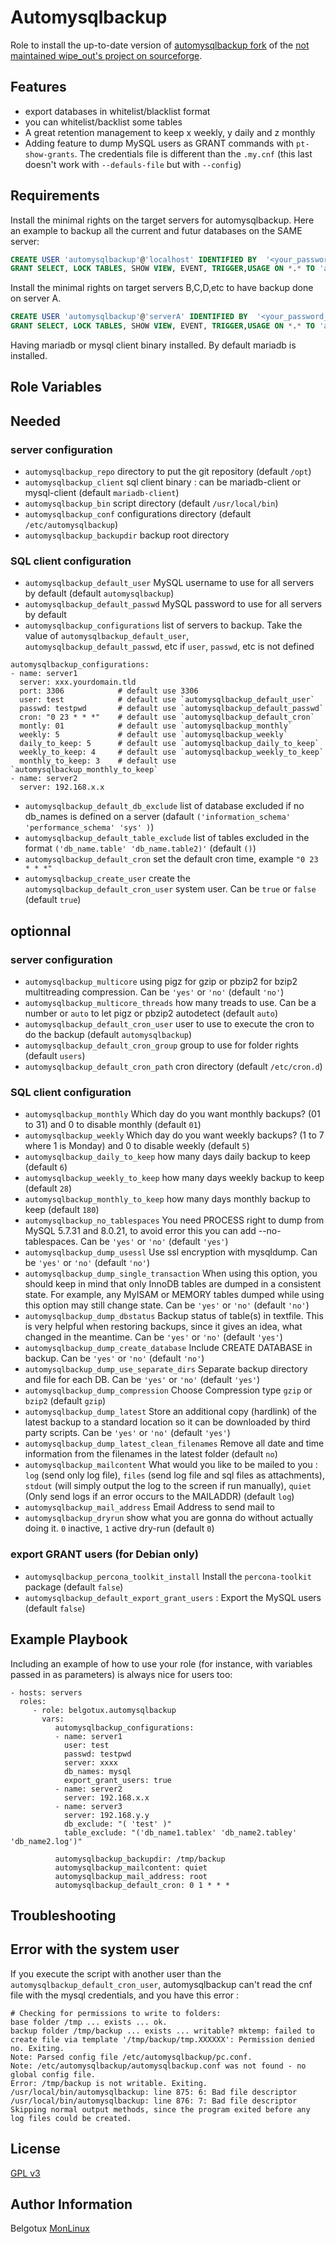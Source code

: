 Automysqlbackup
=========

Role to install the up-to-date version of [automysqlbackup fork](https://github.com/belgotux/automysqlbackup) of the [not maintained wipe_out's project on sourceforge](https://sourceforge.net/projects/automysqlbackup/).

Features
---------

- export databases in whitelist/blacklist format
- you can whitelist/backlist some tables
- A great retention management to keep x weekly, y daily and z monthly
- Adding feature to dump MySQL users as GRANT commands with `pt-show-grants`. The credentials file is different than the `.my.cnf` (this last doesn't work with `--defauls-file` but with `--config`)

Requirements
------------

Install the minimal rights on the target servers for automysqlbackup. Here an example to backup all the current and futur databases on the SAME server: 
```sql
CREATE USER 'automysqlbackup'@'localhost' IDENTIFIED BY  '<your_password_secret>';
GRANT SELECT, LOCK TABLES, SHOW VIEW, EVENT, TRIGGER,USAGE ON *.* TO 'automysqlbackup'@'localhost' ;
```

Install the minimal rights on target servers B,C,D,etc to have backup done on server A.
```sql
CREATE USER 'automysqlbackup'@'serverA' IDENTIFIED BY  '<your_password_secret>';
GRANT SELECT, LOCK TABLES, SHOW VIEW, EVENT, TRIGGER,USAGE ON *.* TO 'automysqlbackup'@'serverA' ;
```

Having mariadb or mysql client binary installed. By default mariadb is installed.

Role Variables
--------------

## Needed
### server configuration
- `automysqlbackup_repo` directory to put the git repository (default `/opt`)
- `automysqlbackup_client` sql client binary : can be mariadb-client or mysql-client (default `mariadb-client`)
- `automysqlbackup_bin` script directory (default `/usr/local/bin`)
- `automysqlbackup_conf` configurations directory (default `/etc/automysqlbackup`)
- `automysqlbackup_backupdir` backup root directory
### SQL client configuration
- `automysqlbackup_default_user` MySQL username to use for all servers by default (default `automysqlbackup`)
- `automysqlbackup_default_passwd` MySQL password to use for all servers by default
- `automysqlbackup_configurations` list of servers to backup. Take the value of `automysqlbackup_default_user`, `automysqlbackup_default_passwd`, etc if `user`, `passwd`, etc is not defined
```
automysqlbackup_configurations:
- name: server1
  server: xxx.yourdomain.tld
  port: 3306            # default use 3306
  user: test            # default use `automysqlbackup_default_user`
  passwd: testpwd       # default use `automysqlbackup_default_passwd`
  cron: "0 23 * * *"    # default use `automysqlbackup_default_cron`
  montly: 01            # default use `automysqlbackup_monthly`
  weekly: 5             # default use `automysqlbackup_weekly`
  daily_to_keep: 5      # default use `automysqlbackup_daily_to_keep`
  weekly_to_keep: 4     # default use `automysqlbackup_weekly_to_keep`
  monthly_to_keep: 3    # default use `automysqlbackup_monthly_to_keep`
- name: server2
  server: 192.168.x.x
```
- `automysqlbackup_default_db_exclude` list of database excluded if no db_names is defined on a server (dafault `('information_schema' 'performance_schema' 'sys' )`)
- `automysqlbackup_default_table_exclude` list of tables excluded in the format `('db_name.table' 'db_name.table2)'` (default `()`)
- `automysqlbackup_default_cron` set the default cron time, example `"0 23 * * *"`
- `automysqlbackup_create_user` create the `automysqlbackup_default_cron_user` system user. Can be `true` or `false` (default `true`)

## optionnal
### server configuration
- `automysqlbackup_multicore` using pigz for gzip or pbzip2 for bzip2 multitreading compression. Can be `'yes'` or `'no'` (default `'no'`)
- `automysqlbackup_multicore_threads` how many treads to use. Can be a number or `auto` to let pigz or pbzip2 autodetect (default `auto`)
- `automysqlbackup_default_cron_user` user to use to execute the cron to do the backup (default `automysqlbackup`)
- `automysqlbackup_default_cron_group` group to use for folder rights (default `users`)
- `automysqlbackup_default_cron_path` cron directory (default `/etc/cron.d`)

### SQL client configuration
- `automysqlbackup_monthly` Which day do you want monthly backups? (01 to 31) and 0 to disable monthly (default `01`)
- `automysqlbackup_weekly` Which day do you want weekly backups? (1 to 7 where 1 is Monday) and 0 to disable weekly (default `5`)
- `automysqlbackup_daily_to_keep` how many days daily backup to keep (default `6`)
- `automysqlbackup_weekly_to_keep` how many days weekly backup to keep (default `28`)
- `automysqlbackup_monthly_to_keep` how many days monthly backup to keep (default `180`)
- `automysqlbackup_no_tablespaces` You need PROCESS right to dump from MySQL 5.7.31 and 8.0.21, to avoid error this you can add --no-tablespaces. Can be `'yes'` or `'no'` (default `'yes'`)
- `automysqlbackup_dump_usessl` Use ssl encryption with mysqldump. Can be `'yes'` or `'no'` (default `'no'`)
- `automysqlbackup_dump_single_transaction` When using this option, you should keep in mind that only InnoDB tables are dumped in a consistent state. For example, any MyISAM or MEMORY tables dumped while using this option may still change state. Can be `'yes'` or `'no'` (default `'no'`)
- `automysqlbackup_dump_dbstatus` Backup status of table(s) in textfile. This is very helpful when restoring backups, since it gives an idea, what changed in the meantime. Can be `'yes'` or `'no'` (default `'yes'`)
- `automysqlbackup_dump_create_database` Include CREATE DATABASE in backup. Can be `'yes'` or `'no'` (default `'no'`)
- `automysqlbackup_dump_use_separate_dirs` Separate backup directory and file for each DB. Can be `'yes'` or `'no'` (default `'yes'`)
- `automysqlbackup_dump_compression` Choose Compression type `gzip` or `bzip2` (default `gzip`)
- `automysqlbackup_dump_latest` Store an additional copy (hardlink) of the latest backup to a standard location so it can be downloaded by third party scripts. Can be `'yes'` or `'no'` (default `'yes'`)
- `automysqlbackup_dump_latest_clean_filenames` Remove all date and time information from the filenames in the latest folder (default `no`)
- `automysqlbackup_mailcontent` What would you like to be mailed to you : `log` (send only log file), `files` (send log file and sql files as attachments), `stdout` (will simply output the log to the screen if run manually), `quiet` (Only send logs if an error occurs to the MAILADDR) (default `log`)
- `automysqlbackup_mail_address` Email Address to send mail to
- `automysqlbackup_dryrun` show what you are gonna do without actually doing it. `0` inactive, `1` active dry-run (default `0`)

### export GRANT users (for Debian only)
- `automysqlbackup_percona_toolkit_install` Install the `percona-toolkit` package (default `false`)
- `automysqlbackup_default_export_grant_users` : Export the MySQL users (default `false`)

Example Playbook
----------------

Including an example of how to use your role (for instance, with variables passed in as parameters) is always nice for users too:

    - hosts: servers
      roles:
         - role: belgotux.automysqlbackup
           vars:
              automysqlbackup_configurations:
              - name: server1
                user: test
                passwd: testpwd
                server: xxxx
                db_names: mysql
                export_grant_users: true
              - name: server2
                server: 192.168.x.x
              - name: server3
                server: 192.168.y.y
                db_exclude: "( 'test' )"
                table_exclude: "('db_name1.tablex' 'db_name2.tabley' 'db_name2.log')"

              automysqlbackup_backupdir: /tmp/backup
              automysqlbackup_mailcontent: quiet
              automysqlbackup_mail_address: root
              automysqlbackup_default_cron: 0 1 * * *

Troubleshooting
---------------
## Error with the system user
If you execute the script with another user than the `automysqlbackup_default_cron_user`, automysqlbackup can't read the cnf file with the mysql credentials, and you have this error :
```
# Checking for permissions to write to folders:
base folder /tmp ... exists ... ok.
backup folder /tmp/backup ... exists ... writable? mktemp: failed to create file via template '/tmp/backup/tmp.XXXXXX': Permission denied
no. Exiting.
Note: Parsed config file /etc/automysqlbackup/pc.conf.
Note: /etc/automysqlbackup/automysqlbackup.conf was not found - no global config file.
Error: /tmp/backup is not writable. Exiting.
/usr/local/bin/automysqlbackup: line 875: 6: Bad file descriptor
/usr/local/bin/automysqlbackup: line 876: 7: Bad file descriptor
Skipping normal output methods, since the program exited before any log files could be created.
```  

License
-------

[GPL v3](https://www.gnu.org/licenses/gpl-3.0.en.html)

Author Information
------------------

Belgotux
[MonLinux](https://www.monlinux.net)


